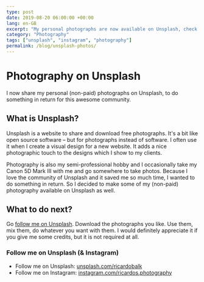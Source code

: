 ```yaml
---
type: post
date: 2019-08-20 06:00:00 +00:00
lang: en-GB
excerpt: "My personal photographs are now available on Unsplash, check it out!"
category: "Photography"
tags: ["unsplash", "instagram", "photography"]
permalink: /blog/unsplash-photos/
---
```


# Photography on Unsplash

I now share my personal (non-paid) photographs on Unsplash, to do something in return for this awesome community.

## What is Unsplash?

Unsplash is a website to share and download free photographs. It's a bit like open source software &ndash; but for photographs instead of software. I often use it when I create a visual design for a new website. It adds a nice photographic touch to the designs which I show to my clients.

Photography is also my semi-professional hobby and I occasionally take my Canon 5D Mark III with me and go somewhere to take photos. Because I love the community of Unsplash and it saved me so much time, I wanted to do something in return. So I decided to make some of my (non-paid) photography available on Unsplash as well.

## What to do next?

Go [follow me on Unsplash](https://unsplash.com/ricardobalk). Download the photographs you like. Use them, mix them, do whatever you want with them. I would definitely appreciate it if you give me some credits, but it is not required at all.

### Follow me on Unsplash (&amp; Instagram)

- Follow me on Unsplash: [unsplash.com/ricardobalk](https://unsplash.com/ricardobalk)
- Follow me on Instagram: [instagram.com/ricardos.photography](https://instagram.com/ricardos.photography)
